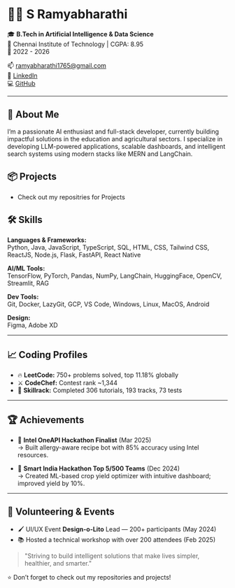 # 👩‍💻 S Ramyabharathi

🎓 **B.Tech in Artificial Intelligence & Data Science**  
📍 Chennai Institute of Technology | CGPA: 8.95  
📅 2022 - 2026

📫 [ramyabharathi1765@gmail.com](mailto:ramyabharathi1765@gmail.com)  
🔗 [LinkedIn](https://linkedin.com/in/s-ramyabharathi-8aa367258)  
💻 [GitHub](https://github.com/Ramya-1765)

---

## 🚀 About Me

I’m a passionate AI enthusiast and full-stack developer, currently building impactful solutions in the education and agricultural sectors. I specialize in developing LLM-powered applications, scalable dashboards, and intelligent search systems using modern stacks like MERN and LangChain.

## 📦 Projects
- Check out my repositries for Projects

## 🛠️ Skills

**Languages & Frameworks:**  
Python, Java, JavaScript, TypeScript, SQL, HTML, CSS, Tailwind CSS, ReactJS, Node.js, Flask, FastAPI, React Native

**AI/ML Tools:**  
TensorFlow, PyTorch, Pandas, NumPy, LangChain, HuggingFace, OpenCV, Streamlit, RAG

**Dev Tools:**  
Git, Docker, LazyGit, GCP, VS Code, Windows, Linux, MacOS, Android

**Design:**  
Figma, Adobe XD

---

## 📈 Coding Profiles

- 🔥 **LeetCode:** 750+ problems solved, top 11.18% globally  
- ⚔️ **CodeChef:** Contest rank ~1,344  
- 🧪 **Skillrack:** Completed 306 tutorials, 193 tracks, 73 tests  

---

## 🏆 Achievements

- 🧠 **Intel OneAPI Hackathon Finalist** (Mar 2025)  
  → Built allergy-aware recipe bot with 85% accuracy using Intel resources.  

- 🧪 **Smart India Hackathon Top 5/500 Teams** (Dec 2024)  
  → Created ML-based crop yield optimizer with intuitive dashboard; improved yield by 10%.  

---

## 🎨 Volunteering & Events

- 🖌️ UI/UX Event **Design-o-Lito** Lead — 200+ participants (May 2024)  
- 📚 Hosted a technical workshop with over 200 attendees (Feb 2025)  


> "Striving to build intelligent solutions that make lives simpler, healthier, and smarter."

⭐️ Don’t forget to check out my repositories and projects!

